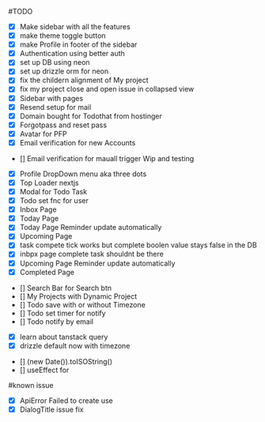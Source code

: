 #TODO

- [x] Make sidebar with all the features
- [x] make theme toggle button
- [x] make Profile in footer of the sidebar
- [x] Authentication using better auth
- [x] set up DB using neon
- [x] set up drizzle orm for neon
- [x] fix the childern alignment of My project
- [x] fix my project close and open issue in collapsed view
- [x] Sidebar with pages
- [x] Resend setup for mail
- [x] Domain bought for Todothat from hostinger
- [x] Forgotpass and reset pass
- [x] Avatar for PFP
- [x] Email verification for new Accounts
- [] Email verification for mauall trigger Wip and testing
- [x] Profile DropDown menu aka three dots
- [x] Top Loader nextjs
- [x] Modal for Todo Task
- [x] Todo set fnc for user
- [x] Inbox Page
- [x] Today Page
- [x] Today Page Reminder update automatically
- [x] Upcoming Page
- [x] task compete tick works but complete boolen value stays false in the DB
- [x] inbpx page complete task shouldnt be there
- [x] Upcoming Page Reminder update automatically
- [x] Completed Page
- [] Search Bar for Search btn
- [] My Projects with Dynamic Project
- [] Todo save with or without Timezone
- [] Todo set timer for notify
- [] Todo notify by email
- [x] learn about tanstack query
- [x] drizzle default now with timezone
- [] (new Date()).toISOString() 
- [] useEffect for 

#known issue

- [x] ApiError Failed to create use
- [x] DialogTitle issue fix
